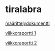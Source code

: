# tiralabra

[määrittelydokumentti](./documentation/määrittelydokumentti.md)

[viikkoraportti 1](./documentation/Viikkoraportti1.md)

[viikkoraportti 2](./documentation/Viikkoraportti2.md)